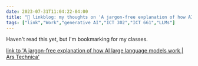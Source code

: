 ---date: 2023-07-31T11:04:22-04:00title: "🔗 linkblog: my thoughts on 'A jargon-free explanation of how AI large language models work | Ars Technica'"tags: ["link","Work","generative AI","ICT 302","ICT 661","LLMs"]---Haven't read this yet, but I'm bookmarking for my classes.   [link to 'A jargon-free explanation of how AI large language models work | Ars Technica'](https://arstechnica.com/science/2023/07/a-jargon-free-explanation-of-how-ai-large-language-models-work/)